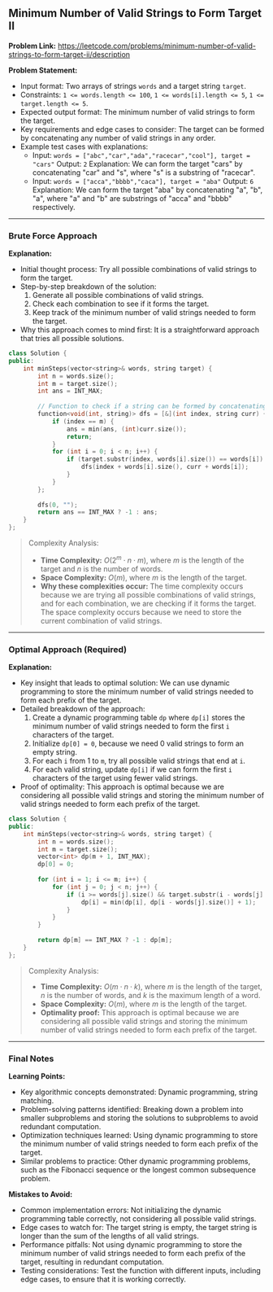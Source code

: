 ## Minimum Number of Valid Strings to Form Target II
**Problem Link:** https://leetcode.com/problems/minimum-number-of-valid-strings-to-form-target-ii/description

**Problem Statement:**
- Input format: Two arrays of strings `words` and a target string `target`.
- Constraints: `1 <= words.length <= 100`, `1 <= words[i].length <= 5`, `1 <= target.length <= 5`.
- Expected output format: The minimum number of valid strings to form the target.
- Key requirements and edge cases to consider: The target can be formed by concatenating any number of valid strings in any order.
- Example test cases with explanations: 
    - Input: `words = ["abc","car","ada","racecar","cool"], target = "cars"` 
      Output: `2`
      Explanation: We can form the target "cars" by concatenating "car" and "s", where "s" is a substring of "racecar".
    - Input: `words = ["acca","bbbb","caca"], target = "aba"` 
      Output: `6`
      Explanation: We can form the target "aba" by concatenating "a", "b", "a", where "a" and "b" are substrings of "acca" and "bbbb" respectively.

---

### Brute Force Approach

**Explanation:**
- Initial thought process: Try all possible combinations of valid strings to form the target.
- Step-by-step breakdown of the solution:
  1. Generate all possible combinations of valid strings.
  2. Check each combination to see if it forms the target.
  3. Keep track of the minimum number of valid strings needed to form the target.
- Why this approach comes to mind first: It is a straightforward approach that tries all possible solutions.

```cpp
class Solution {
public:
    int minSteps(vector<string>& words, string target) {
        int n = words.size();
        int m = target.size();
        int ans = INT_MAX;
        
        // Function to check if a string can be formed by concatenating valid strings
        function<void(int, string)> dfs = [&](int index, string curr) {
            if (index == m) {
                ans = min(ans, (int)curr.size());
                return;
            }
            for (int i = 0; i < n; i++) {
                if (target.substr(index, words[i].size()) == words[i]) {
                    dfs(index + words[i].size(), curr + words[i]);
                }
            }
        };
        
        dfs(0, "");
        return ans == INT_MAX ? -1 : ans;
    }
};
```

> Complexity Analysis:
> - **Time Complexity:** $O(2^m \cdot n \cdot m)$, where $m$ is the length of the target and $n$ is the number of words.
> - **Space Complexity:** $O(m)$, where $m$ is the length of the target.
> - **Why these complexities occur:** The time complexity occurs because we are trying all possible combinations of valid strings, and for each combination, we are checking if it forms the target. The space complexity occurs because we need to store the current combination of valid strings.

---

### Optimal Approach (Required)

**Explanation:**
- Key insight that leads to optimal solution: We can use dynamic programming to store the minimum number of valid strings needed to form each prefix of the target.
- Detailed breakdown of the approach:
  1. Create a dynamic programming table `dp` where `dp[i]` stores the minimum number of valid strings needed to form the first `i` characters of the target.
  2. Initialize `dp[0] = 0`, because we need 0 valid strings to form an empty string.
  3. For each `i` from 1 to `m`, try all possible valid strings that end at `i`.
  4. For each valid string, update `dp[i]` if we can form the first `i` characters of the target using fewer valid strings.
- Proof of optimality: This approach is optimal because we are considering all possible valid strings and storing the minimum number of valid strings needed to form each prefix of the target.

```cpp
class Solution {
public:
    int minSteps(vector<string>& words, string target) {
        int n = words.size();
        int m = target.size();
        vector<int> dp(m + 1, INT_MAX);
        dp[0] = 0;
        
        for (int i = 1; i <= m; i++) {
            for (int j = 0; j < n; j++) {
                if (i >= words[j].size() && target.substr(i - words[j].size(), words[j].size()) == words[j]) {
                    dp[i] = min(dp[i], dp[i - words[j].size()] + 1);
                }
            }
        }
        
        return dp[m] == INT_MAX ? -1 : dp[m];
    }
};
```

> Complexity Analysis:
> - **Time Complexity:** $O(m \cdot n \cdot k)$, where $m$ is the length of the target, $n$ is the number of words, and $k$ is the maximum length of a word.
> - **Space Complexity:** $O(m)$, where $m$ is the length of the target.
> - **Optimality proof:** This approach is optimal because we are considering all possible valid strings and storing the minimum number of valid strings needed to form each prefix of the target.

---

### Final Notes

**Learning Points:**
- Key algorithmic concepts demonstrated: Dynamic programming, string matching.
- Problem-solving patterns identified: Breaking down a problem into smaller subproblems and storing the solutions to subproblems to avoid redundant computation.
- Optimization techniques learned: Using dynamic programming to store the minimum number of valid strings needed to form each prefix of the target.
- Similar problems to practice: Other dynamic programming problems, such as the Fibonacci sequence or the longest common subsequence problem.

**Mistakes to Avoid:**
- Common implementation errors: Not initializing the dynamic programming table correctly, not considering all possible valid strings.
- Edge cases to watch for: The target string is empty, the target string is longer than the sum of the lengths of all valid strings.
- Performance pitfalls: Not using dynamic programming to store the minimum number of valid strings needed to form each prefix of the target, resulting in redundant computation.
- Testing considerations: Test the function with different inputs, including edge cases, to ensure that it is working correctly.